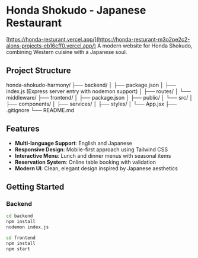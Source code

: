 # Honda Shokudo - Japanese Restaurant

[https://honda-resturant.vercel.app/](https://honda-resturant-m3o2pe2c2-alons-projects-eb16cff0.vercel.app/)
A modern website for Honda Shokudo, combining Western cuisine with a Japanese soul.

## Project Structure

honda-shokudo-harmony/
├── backend/
│ ├── package.json
│ ├── index.js (Express server entry with nodemon support)
│ ├── routes/
│ └── middleware/
├── frontend/
│ ├── package.json
│ ├── public/
│ └── src/
│ ├── components/
│ ├── services/
│ ├── styles/
│ └── App.jsx
├── .gitignore
└── README.md

## Features

- **Multi-language Support**: English and Japanese  
- **Responsive Design**: Mobile-first approach using Tailwind CSS  
- **Interactive Menu**: Lunch and dinner menus with seasonal items  
- **Reservation System**: Online table booking with validation  
- **Modern UI**: Clean, elegant design inspired by Japanese aesthetics  

## Getting Started

### Backend

```bash
cd backend
npm install
nodemon index.js

cd frontend
npm install
npm start

